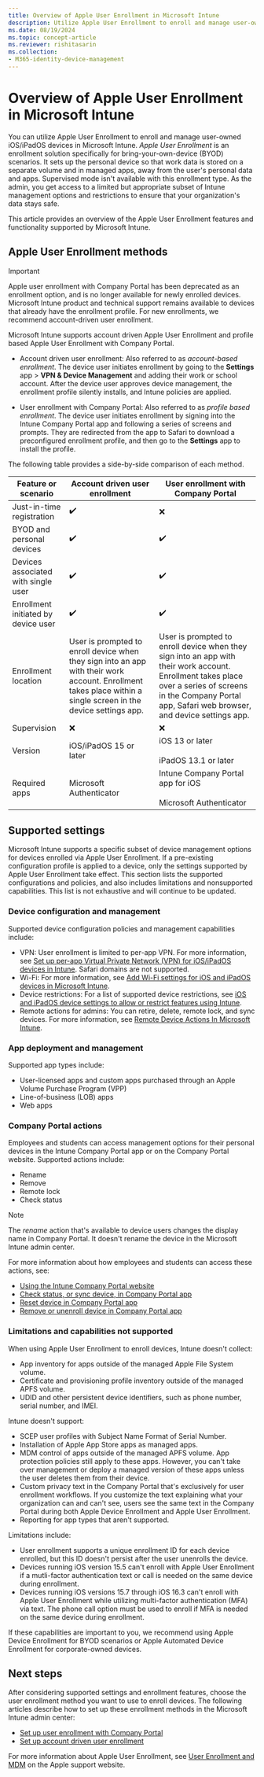 ```yaml
---
title: Overview of Apple User Enrollment in Microsoft Intune
description: Utilize Apple User Enrollment to enroll and manage user-owned iOS/iPadOS devices in Microsoft Intune.
ms.date: 08/19/2024
ms.topic: concept-article
ms.reviewer: rishitasarin
ms.collection:
- M365-identity-device-management
---
```


# Overview of Apple User Enrollment in Microsoft Intune
You can utilize Apple User Enrollment to enroll and manage user-owned iOS/iPadOS devices in Microsoft Intune. *Apple User Enrollment* is an enrollment solution specifically for bring-your-own-device (BYOD) scenarios. It sets up the personal device so that work data is stored on a separate volume and in managed apps, away from the user's personal data and apps. Supervised mode isn't available with this enrollment type. As the admin, you get access to a limited but appropriate subset of Intune management options and restrictions to ensure that your organization's data stays safe.

This article provides an overview of the Apple User Enrollment features and functionality supported by Microsoft Intune.

## Apple User Enrollment methods

>[!IMPORTANT]
> Apple user enrollment with Company Portal has been deprecated as an enrollment option, and is no longer available for newly enrolled devices. Microsoft Intune product and technical support remains available to devices that already have the enrollment profile. For new enrollments, we recommend account-driven user enrollment.

Microsoft Intune supports account driven Apple User Enrollment and profile based Apple User Enrollment with Company Portal.

* Account driven user enrollment: Also referred to as *account-based enrollment*. The device user initiates enrollment by going to the **Settings** app > **VPN & Device Management** and adding their work or school account. After the device user approves device management, the enrollment profile silently installs, and Intune policies are applied.

* User enrollment with Company Portal: Also referred to as *profile based enrollment*. The device user initiates enrollment by signing into the Intune Company Portal app and following a series of screens and prompts. They are redirected from the app to Safari to download a preconfigured enrollment profile, and then go to the **Settings** app to install the profile.

The following table provides a side-by-side comparison of each method.

| Feature or scenario | Account driven user enrollment | User enrollment with Company Portal|
| --- | --- | --- |
| Just-in-time registration | ✔️ |❌ |
| BYOD and personal devices | ✔️ |✔️ |
| Devices associated with single user | ✔️ |✔️|
| Enrollment initiated by device user | ✔️ |✔️|
| Enrollment location | User is prompted to enroll device when they sign into an app with their work account. Enrollment takes place within a single screen in the device settings app. |User is prompted to enroll device when they sign into an app with their work account. Enrollment takes place over a series of screens in the Company Portal app, Safari web browser, and device settings app.|
| Supervision|❌|❌|
| Version | iOS/iPadOS 15 or later |iOS 13 or later <br/><br/> iPadOS 13.1 or later |
| Required apps | Microsoft Authenticator |Intune Company Portal app for iOS <br> </br> Microsoft Authenticator |

## Supported settings

Microsoft Intune supports a specific subset of device management options for devices enrolled via Apple User Enrollment. If a pre-existing configuration profile is applied to a device, only the settings supported by Apple User Enrollment take effect. This section lists the supported configurations and policies, and also includes limitations and nonsupported capabilities. This list is not exhaustive and will continue to be updated.

### Device configuration and management
Supported device configuration policies and management capabilities include:

- VPN: User enrollment is limited to per-app VPN. For more information, see [Set up per-app Virtual Private Network (VPN) for iOS/iPadOS devices in Intune](../configuration/vpn-setting-configure-per-app.md). Safari domains are not supported.
- Wi-Fi: For more information, see [Add Wi-Fi settings for iOS and iPadOS devices in Microsoft Intune](../configuration/wi-fi-settings-ios.md).
- Device restrictions: For a list of supported device restrictions, see [iOS and iPadOS device settings to allow or restrict features using Intune](../configuration/device-restrictions-ios.md).
- Remote actions for admins: You can retire, delete, remote lock, and sync devices. For more information, see [Remote Device Actions In Microsoft Intune](../remote-actions/index.md).

### App deployment and management
Supported app types include:
- User-licensed apps and custom apps purchased through an Apple Volume Purchase Program (VPP)
- Line-of-business (LOB) apps
- Web apps

### Company Portal actions
Employees and students can access management options for their personal devices in the Intune Company Portal app or on the Company Portal website. Supported actions include:
- Rename
- Remove
- Remote lock
- Check status

>[!NOTE]
> The *rename* action that's available to device users changes the display name in Company Portal. It doesn't rename the device in the Microsoft Intune admin center.

For more information about how employees and students can access these actions, see:

* [Using the Intune Company Portal website](../user-help/using-the-intune-company-portal-website.md)
* [Check status, or sync device, in Company Portal app](../user-help/sync-your-device-manually-ios.md)
* [Reset device in Company Portal app](../user-help/effects-of-device-reset-company-portal-ios.md)
* [Remove or unenroll device in Company Portal app](../user-help/unenroll-your-device-from-intune-ios.md)

### Limitations and capabilities not supported

When using Apple User Enrollment to enroll devices, Intune doesn't collect:
  - App inventory for apps outside of the managed Apple File System volume.
  - Certificate and provisioning profile inventory outside of the managed APFS volume.
  - UDID and other persistent device identifiers, such as phone number, serial number, and IMEI.

Intune doesn't support:
  - SCEP user profiles with Subject Name Format of Serial Number.
  - Installation of Apple App Store apps as managed apps.
  - MDM control of apps outside of the managed APFS volume. App protection policies still apply to these apps. However, you can't take over management or deploy a managed version of these apps unless the user deletes them from their device.
  - Custom privacy text in the Company Portal that's exclusively for user enrollment workflows. If you customize the text explaining what your organization can and can't see, users see the same text in the Company Portal during both Apple Device Enrollment and Apple User Enrollment.
  - Reporting for app types that aren't supported.

Limitations include:
- User enrollment supports a unique enrollment ID for each device enrolled, but this ID doesn't persist after the user unenrolls the device.
- Devices running iOS version 15.5 can't enroll with Apple User Enrollment if a mutli-factor authentication text or call is needed on the same device during enrollment.
- Devices running iOS versions 15.7 through iOS 16.3 can't enroll with Apple User Enrollment while utilizing multi-factor authentication (MFA) via text. The phone call option must be used to enroll if MFA is needed on the same device during enrollment.

If these capabilities are important to you, we recommend using Apple Device Enrollment for BYOD scenarios or Apple Automated Device Enrollment for corporate-owned devices.

## Next steps

After considering supported settings and enrollment features, choose the user enrollment method you want to use to enroll devices. The following articles describe how to set up these enrollment methods in the Microsoft Intune admin center:

* [Set up user enrollment with Company Portal](apple-user-enrollment-with-company-portal.md)
* [Set up account driven user enrollment](apple-account-driven-user-enrollment.md)

For more information about Apple User Enrollment, see [User Enrollment and MDM](https://support.apple.com/guide/deployment/dep23db2037d/web) on the Apple support website.
